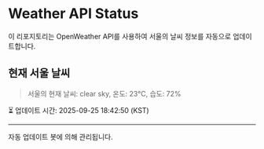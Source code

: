 
# Weather API Status

이 리포지토리는 OpenWeather API를 사용하여 서울의 날씨 정보를 자동으로 업데이트합니다.

## 현재 서울 날씨
> 서울의 현재 날씨: clear sky, 온도: 23°C, 습도: 72%

⏳ 업데이트 시간: 2025-09-25 18:42:50 (KST)

---
자동 업데이트 봇에 의해 관리됩니다.
